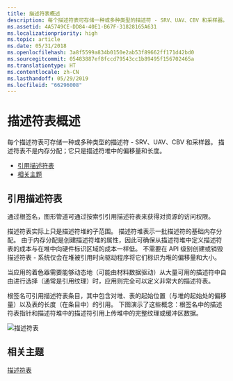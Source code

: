 ```yaml
---
title: 描述符表概述
description: 每个描述符表可存储一种或多种类型的描述符 - SRV、UAV、CBV 和采样器。 描述符表不是内存分配；它只是描述符堆中的偏移量和长度。
ms.assetid: 4A5749CE-DD84-40E1-B67F-31828165A631
ms.localizationpriority: high
ms.topic: article
ms.date: 05/31/2018
ms.openlocfilehash: 3a8f5599a834b0150e2ab53f89662ff171d42bd0
ms.sourcegitcommit: 05483887ef8fccd79543cc1b89495f156702465a
ms.translationtype: HT
ms.contentlocale: zh-CN
ms.lasthandoff: 05/29/2019
ms.locfileid: "66296008"
---
```

# <a name="descriptor-tables-overview"></a>描述符表概述

每个描述符表可存储一种或多种类型的描述符 - SRV、UAV、CBV 和采样器。 描述符表不是内存分配；它只是描述符堆中的偏移量和长度。

-   [引用描述符表](#referencing-descriptor-tables)
-   [相关主题](#related-topics)

## <a name="referencing-descriptor-tables"></a>引用描述符表

通过根签名，图形管道可通过按索引引用描述符表来获得对资源的访问权限。

描述符表实际上只是描述符堆的子范围。 描述符堆表示一批描述符的基础内存分配。 由于内存分配是创建描述符堆的属性，因此可确保从描述符堆中定义描述符表的成本与在堆中向硬件标识区域的成本一样低。 不需要在 API 级别创建或销毁描述符表 - 系统仅会在堆被引用时向驱动程序将它们标识为堆的偏移量和大小。

当应用的着色器需要能够动态地（可能由材料数据驱动）从大量可用的描述符中自由进行选择（通常是引用纹理）时，应用则完全可以定义非常大的描述符表。

根签名可引用描述符表条目，其中包含对堆、表的起始位置（与堆的起始处的偏移量）以及表的长度（在条目中）的引用。 下图演示了这些概念：根签名中的描述符表指针和描述符堆中的描述符引用上传堆中的完整纹理或缓冲区数据。

![描述符表](images/descriptor-table.png)

## <a name="related-topics"></a>相关主题

<dl> <dt>

[描述符表](descriptor-tables.md)
</dt> </dl>

 

 




